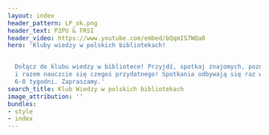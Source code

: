 ```yaml
---
layout: index
header_pattern: LP_ok.png
header_text: P2PU & FRSI
header_video: https://www.youtube.com/embed/bQqmIS7WQa8
hero: 'Kluby wiedzy w polskich bibliotekach!


  Dołącz do klubu wiedzy w bibliotece! Przyjdź, spotkaj znajomych, poznaj nowe osoby
  i razem nauczcie się czegoś przydatnego! Spotkania odbywają się raz w tygodniu przez
  6-8 tygodni. Zapraszamy.'
search_title: Klub Wiedzy w polskich bibliotekach
image_attribution: ''
bundles:
- style
- index
---
```

